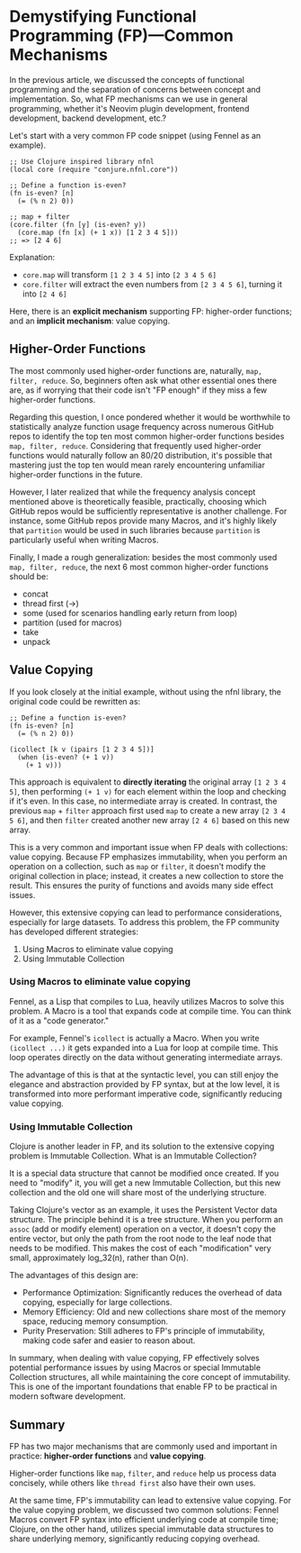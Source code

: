 # Demystifying Functional Programming (FP)—Common Mechanisms

In the previous article, we discussed the concepts of functional programming and the separation of concerns between concept and implementation. So, what FP mechanisms can we use in general programming, whether it's Neovim plugin development, frontend development, backend development, etc.?

Let's start with a very common FP code snippet (using Fennel as an example).

```
;; Use Clojure inspired library nfnl
(local core (require "conjure.nfnl.core"))

;; Define a function is-even?
(fn is-even? [n]
  (= (% n 2) 0))

;; map + filter
(core.filter (fn [y] (is-even? y))
  (core.map (fn [x] (+ 1 x)) [1 2 3 4 5]))
;; => [2 4 6]
```

Explanation:

- `core.map` will transform `[1 2 3 4 5]` into `[2 3 4 5 6]`
- `core.filter` will extract the even numbers from `[2 3 4 5 6]`, turning it into `[2 4 6]`

Here, there is an **explicit mechanism** supporting FP: higher-order functions; and an **implicit mechanism**: value copying.

## Higher-Order Functions

The most commonly used higher-order functions are, naturally, `map, filter, reduce`. So, beginners often ask what other essential ones there are, as if worrying that their code isn't "FP enough" if they miss a few higher-order functions.

Regarding this question, I once pondered whether it would be worthwhile to statistically analyze function usage frequency across numerous GitHub repos to identify the top ten most common higher-order functions besides `map, filter, reduce`. Considering that frequently used higher-order functions would naturally follow an 80/20 distribution, it's possible that mastering just the top ten would mean rarely encountering unfamiliar higher-order functions in the future.

However, I later realized that while the frequency analysis concept mentioned above is theoretically feasible, practically, choosing which GitHub repos would be sufficiently representative is another challenge. For instance, some GitHub repos provide many Macros, and it's highly likely that `partition` would be used in such libraries because `partition` is particularly useful when writing Macros.

Finally, I made a rough generalization: besides the most commonly used `map, filter, reduce`, the next 6 most common higher-order functions should be:

- concat
- thread first (->)
- some (used for scenarios handling early return from loop)
- partition (used for macros)
- take
- unpack

## Value Copying

If you look closely at the initial example, without using the nfnl library, the original code could be rewritten as:

```
;; Define a function is-even?
(fn is-even? [n]
  (= (% n 2) 0))

(icollect [k v (ipairs [1 2 3 4 5])]
  (when (is-even? (+ 1 v))
    (+ 1 v)))
```

This approach is equivalent to **directly iterating** the original array `[1 2 3 4 5]`, then performing `(+ 1 v)` for each element within the loop and checking if it's even. In this case, no intermediate array is created. In contrast, the previous `map` + `filter` approach first used `map` to create a new array `[2 3 4 5 6]`, and then `filter` created another new array `[2 4 6]` based on this new array.

This is a very common and important issue when FP deals with collections: value copying. Because FP emphasizes immutability, when you perform an operation on a collection, such as `map` or `filter`, it doesn't modify the original collection in place; instead, it creates a new collection to store the result. This ensures the purity of functions and avoids many side effect issues.

However, this extensive copying can lead to performance considerations, especially for large datasets. To address this problem, the FP community has developed different strategies:

1. Using Macros to eliminate value copying
2. Using Immutable Collection

### Using Macros to eliminate value copying

Fennel, as a Lisp that compiles to Lua, heavily utilizes Macros to solve this problem. A Macro is a tool that expands code at compile time. You can think of it as a "code generator."

For example, Fennel's `icollect` is actually a Macro. When you write `(icollect ...)` it gets expanded into a Lua for loop at compile time. This loop operates directly on the data without generating intermediate arrays.

The advantage of this is that at the syntactic level, you can still enjoy the elegance and abstraction provided by FP syntax, but at the low level, it is transformed into more performant imperative code, significantly reducing value copying.

### Using Immutable Collection

Clojure is another leader in FP, and its solution to the extensive copying problem is Immutable Collection. What is an Immutable Collection?

It is a special data structure that cannot be modified once created. If you need to "modify" it, you will get a new Immutable Collection, but this new collection and the old one will share most of the underlying structure.

Taking Clojure's vector as an example, it uses the Persistent Vector data structure. The principle behind it is a tree structure. When you perform an `assoc` (add or modify element) operation on a vector, it doesn't copy the entire vector, but only the path from the root node to the leaf node that needs to be modified. This makes the cost of each "modification" very small, approximately log_32(n), rather than O(n).

The advantages of this design are:

- Performance Optimization: Significantly reduces the overhead of data copying, especially for large collections.
- Memory Efficiency: Old and new collections share most of the memory space, reducing memory consumption.
- Purity Preservation: Still adheres to FP's principle of immutability, making code safer and easier to reason about.

In summary, when dealing with value copying, FP effectively solves potential performance issues by using Macros or special Immutable Collection structures, all while maintaining the core concept of immutability. This is one of the important foundations that enable FP to be practical in modern software development.

## Summary

FP has two major mechanisms that are commonly used and important in practice: **higher-order functions** and **value copying**.

Higher-order functions like `map`, `filter`, and `reduce` help us process data concisely, while others like `thread first` also have their own uses.

At the same time, FP's immutability can lead to extensive value copying. For the value copying problem, we discussed two common solutions: Fennel Macros convert FP syntax into efficient underlying code at compile time; Clojure, on the other hand, utilizes special immutable data structures to share underlying memory, significantly reducing copying overhead.
